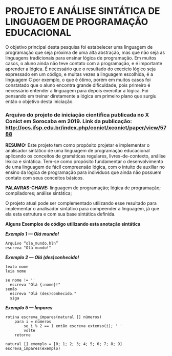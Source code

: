 # PROJETO E ANÁLISE SINTÁTICA DE LINGUAGEM DE PROGRAMAÇÃO EDUCACIONAL

O objetivo principal desta pesquisa foi estabelecer uma linguagem de programação que seja próxima de uma alta abstração, mas que não seja as linguagens tradicionais para ensinar lógica de programação. Em muitos casos, o aluno ainda não teve contato com a programação, e é importante aprender a lógica. É necessário que o resultado do execicio lógico seja expressado em um código, e muitas vezes a linguagem escolhida, é a linguagem C por exemplo, o que é ótimo, porém em muitos casos foi constatado que o aluno encontra grande dificuldade, pois primeiro é necessário entender a linguagem para depois exercitar a lógica. Foi pensando em treinar diretamente a lógica em primeiro plano que surgiu então o objetivo desta iniciação.

### Arquivo do projeto de iniciação cientifica publicada no X Conict em Sorocaba em 2019. **Link da publicação:** http://ocs.ifsp.edu.br/index.php/conict/xconict/paper/view/5788

**RESUMO:** Este projeto tem como propósito projetar e implementar o analisador sintático de uma
linguagem de programação educacional aplicando os conceitos de gramáticas regulares,
livres-de-contexto, análise léxica e sintática. Tem-se como propósito fundamentar o desenvolvimento
de uma linguagem de fácil compreensão lógica, com o intuito de auxiliar no ensino da lógica de
programação para indivíduos que ainda não possuem contato com seus conceitos básicos.

**PALAVRAS-CHAVE:** linguagem de programação; lógica de programação; compiladores; análise
sintática;

O projeto atual pode ser complementado utilizando esse resultado para implementar o analisador sintático para compeender a linguagem, já que ela esta estrutura e com sua base sintática definida.

**Alguns Exemplos de código utilizando esta anotação sintática**

**_Exemplo 1 — Olá mundo!_**

    Arquivo “ola_mundo.hln”
    escreva "Olá mundo!"
    
    
**_Exemplo 2 — Olá (des)conhecido!_**

    texto nome
    leia nome

    se nome != ''
      escreva "Olá {:nome}!"
    senão
      escreva "Olá (des)conhecido."
      siga
      
      
      
**_Exemplo 5 — Ímpares_**

    rotina escreva_ímpares(natural [] números)
        para i = números
            se i % 2 == 1 então escreva extenso(i); ' '
            volte
        retorne

    natural [] exemplo = [0; 1; 2; 3; 4; 5; 6; 7; 8; 9]
    escreva_ímpares(exemplo)



